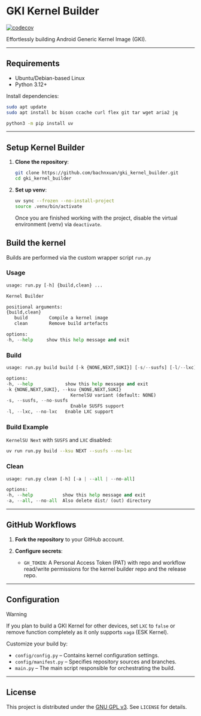 # GKI Kernel Builder
[![codecov](https://codecov.io/gh/bachnxuan/gki_kernel_builder/graph/badge.svg?token=EYKHK1OOC4)](https://codecov.io/gh/bachnxuan/gki_kernel_builder)

Effortlessly building Android Generic Kernel Image (GKI).

---

## Requirements

* Ubuntu/Debian-based Linux
* Python 3.12+

Install dependencies:

```bash
sudo apt update
sudo apt install bc bison ccache curl flex git tar wget aria2 jq

python3 -m pip install uv
```

---

## Setup Kernel Builder

1. **Clone the repository**:

   ```bash
   git clone https://github.com/bachnxuan/gki_kernel_builder.git
   cd gki_kernel_builder
   ```

2. **Set up venv**:

   ```bash
   uv sync --frozen --no-install-project
   source .venv/bin/activate
   ```

   Once you are finished working with the project, disable the virtual environment (venv) via `deactivate`.

## Build the kernel

Builds are performed via the custom wrapper script `run.py`

### Usage

   ```python
   usage: run.py [-h] {build,clean} ...

   Kernel Builder

   positional arguments:
   {build,clean}
      build        Compile a kernel image
      clean        Remove build artefacts

   options:
   -h, --help     show this help message and exit
   ```

### Build

   ```python
   usage: run.py build build [-k {NONE,NEXT,SUKI}] [-s/--susfs] [-l/--lxc]

   options:
   -h, --help            show this help message and exit
   -k {NONE,NEXT,SUKI}, --ksu {NONE,NEXT,SUKI}
                           KernelSU variant (default: NONE)
   -s, --susfs, --no-susfs
                           Enable SUSFS support
   -l, --lxc, --no-lxc   Enable LXC support
   ```

### Build Example

   `KernelSU Next` with `SUSFS` and `LXC` disabled:

   ```bash
   uv run run.py build --ksu NEXT --susfs --no-lxc
   ```

### Clean

   ```python
   usage: run.py clean [-h] [-a | --all | --no-all]

   options:
   -h, --help           show this help message and exit
   -a, --all, --no-all  Also delete dist/ (out) directory
   ```

---

## GitHub Workflows

1. **Fork the repository** to your GitHub account.
2. **Configure secrets**:

   * `GH_TOKEN`: A Personal Access Token (PAT) with repo and workflow read/write permissions for the kernel builder repo and the release repo.

---

## Configuration

> [!WARNING]
> If you plan to build a GKI Kernel for other devices, set `LXC` to `false` or remove function completely as it only supports `xaga` (ESK Kernel).

Customize your build by:

* `config/config.py` – Contains kernel configuration settings.
* `config/manifest.py` – Specifies repository sources and branches.
* `main.py` – The main script responsible for orchestrating the build.

---

## License

This project is distributed under the [GNU GPL v3](https://www.gnu.org/licenses/gpl-3.0.en.html). See `LICENSE` for details.
